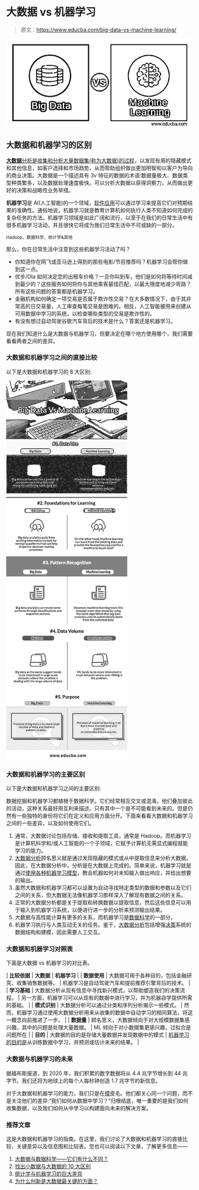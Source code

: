 # 大数据 vs 机器学习

> 原文：<https://www.educba.com/big-data-vs-machine-learning/>

![Big Data vs Machine Learning](img/1929480d9460820e3afba2e7166be30d.png)



## 大数据和机器学习的区别

[**大数据**分析是收集和分析大量数据集(称为大数据)的过程](https://www.educba.com/what-is-big-data-analytics/)，以发现有用的隐藏模式和其他信息，如客户选择和市场趋势，从而帮助组织做出更加明智和以客户为导向的商业决策。大数据是一个描述具有 3v 特征的数据的术语:数据量极大、数据类型种类繁多，以及数据处理速度极快。可以分析大数据以获得洞察力，从而做出更好的决策和战略性业务举措。

**机器学习**是 AI(人工智能)的一个领域，[软件应用](https://www.educba.com/office-suite-applications/)可以通过学习来提高它们对预期结果的准确性。通俗地说，机器学习就是教育计算机如何执行人类不知道如何完成的复杂任务的方法。机器学习领域是如此广阔和流行，以至于在我们的日常生活中有很多机器学习活动，并且很快它将成为我们日常生活中不可或缺的一部分。

<small>Hadoop、数据科学、统计学&其他</small>

那么，你在日常生活中注意到这些机器学习活动了吗？

*   你知道你在网飞或亚马逊上得到的那些电影/节目推荐吗？机器学习会帮你做到这一点。
*   优步/Ola 如何决定您的出租车价格？一旦你叫到车，他们是如何将等待时间减到最少的？这些服务如何将你与其他乘客最佳匹配，以最大限度地减少弯路？所有这些问题的答案都是机器学习。
*   金融机构如何确定一项交易是否属于欺诈性交易？在大多数情况下，由于其非常高的日交易量，人工审查每笔交易是困难的。相反，人工智能被用来创建从可用数据中学习的系统，以检查哪些类型的交易是欺诈性的。
*   有没有想过自动驾驶谷歌汽车背后的技术是什么？答案还是机器学习。

现在我们知道什么是大数据与机器学习，但要决定在哪个地方使用哪个，我们需要看看两者之间的差异。

### 大数据和机器学习之间的直接比较

以下是大数据和机器学习的 8 大区别:

![Big Data Vs Machine Learning Infographics](img/42c491a536db745c4b4435b7fca2a18c.png)



### 大数据和机器学习的主要区别

以下是大数据和机器学习之间的主要区别:

数据挖掘和机器学习都植根于数据科学。它们经常相互交叉或混淆。他们叠加彼此的活动，这种关系最好用互利来描述。只有其中一个是不可能看到未来的。但是仍然有一些独特的身份将它们在定义和应用方面分开。下面来看看大数据和机器学习之间的一些差异，以及如何使用它们。

1.  通常，大数据讨论包括存储、接收和提取工具，通常是 Hadoop。而机器学习是计算机科学和/或人工智能的一个子领域，它赋予计算机无需显式编程就能学习的能力。
2.  [大数据分析](https://www.educba.com/big-data-analytics-techniques/)顾名思义就是通过发现隐藏的模式或从中提取信息来分析大数据。因此，在大数据分析中，分析是在大数据上完成的。简单来说，机器学习就是通过[使用各种机器学习模型](https://www.educba.com/machine-learning-models/)，教会机器如何对未知输入做出响应，并给出想要的输出。
3.  虽然大数据和机器学习都可以设置为自动寻找特定类型的数据和参数以及它们之间的关系，但大数据无法像机器学习那样深入了解现有数据之间的关系。
4.  正常的大数据分析都是关于提取和转换数据以提取信息，然后这些信息可以用于输入到机器学习系统，以便进行进一步的分析来预测输出结果。
5.  大数据与高性能计算有更多的关系，而机器学习是[数据科学](https://www.educba.com/data-science-and-its-growing-importance/)的一部分。
6.  机器学习执行与人类互动无关的任务。鉴于，[大数据分析](https://www.educba.com/big-data-analytics-techniques/)包括增强[决策](https://www.educba.com/right-decision/)系统的数据结构和建模，因此需要人工交互。

### 大数据和机器学习对照表

下面是大数据 vs 机器学习的对比表。

| **比较依据** | **大数据** | **机器学习** |
| **数据使用** | 大数据可用于各种目的，包括金融研究、收集销售数据等。 | 机器学习是自动驾驶汽车和提前推荐引擎背后的技术。 |
| **学习基础** | 大数据分析从现有信息中寻找新兴模式，以帮助塑造我们的决策流程。 | 另一方面，机器学习可以从现有的数据中进行学习，并为机器自学提供所需的基础。 |
| **模式识别** | 大数据分析可以通过分类和序列分析揭示一些模式。 | 然而，机器学习通过使用大数据分析用来从收集的数据中自动学习的相同算法，将这一概念向前推进了一步。 |
| **数据量** | 顾名思义，大数据倾向于对大规模数据集感兴趣，其中的问题是处理大量数据。 | ML 倾向于对小数据集更感兴趣，过拟合是问题所在 |
| **目的** | 大数据的目的是存储大量数据并发现数据中的模式 | [机器学习的目的是](https://www.educba.com/machine-learning-feature/)从训练数据中学习，并预测或估计未来的结果。 |

### 大数据与机器学习的未来

据福布斯报道，到 2020 年，我们积累的数字数据将从 4.4 兆字节增长到 44 兆字节。我们还将为地球上的每个人每秒钟创造 1.7 兆字节的新信息。

对于大数据和机器学习的能力，我们只是在[摸](https://www.educba.com/scratch-programming-examples/)皮毛。他们都关心同一个问题，而不是关注他们的差异:“我们如何从数据中学习？”归根结底，唯一重要的是我们如何收集数据，以及我们如何从中学习以构建面向未来的解决方案。

### 推荐文章

这是大数据和机器学习的指南。在这里，我们讨论了大数据和机器学习的直接比较、关键差异以及信息图和比较表。您也可以阅读以下文章，了解更多信息——

1.  [大数据与数据科学——它们有什么不同？](https://www.educba.com/big-data-vs-data-science/)
2.  [找出小数据与大数据的 10 大区别](https://www.educba.com/small-data-vs-big-data/)
3.  [统计学与机器学习的巨大差异](https://www.educba.com/statistics-vs-machine-learning/)
4.  [为什么创新是大数据最关键的方面？](https://www.educba.com/why-innovation-is-the-most-critical-aspect-of-big-data/)





